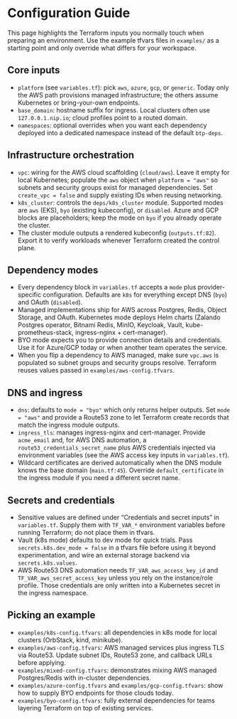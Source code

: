 # Configuration Guide

This page highlights the Terraform inputs you normally touch when preparing an environment. Use the example tfvars files in `examples/` as a starting point and only override what differs for your workspace.

## Core inputs
- `platform` (see `variables.tf`): pick `aws`, `azure`, `gcp`, or `generic`. Today only the AWS path provisions managed infrastructure; the others assume Kubernetes or bring-your-own endpoints.
- `base_domain`: hostname suffix for ingress. Local clusters often use `127.0.0.1.nip.io`; cloud profiles point to a routed domain.
- `namespaces`: optional overrides when you want each dependency deployed into a dedicated namespace instead of the default `btp-deps`.

## Infrastructure orchestration
- `vpc`: wiring for the AWS cloud scaffolding (`cloud/aws`). Leave it empty for local Kubernetes; populate the `aws` object when `platform = "aws"` so subnets and security groups exist for managed dependencies. Set `create_vpc = false` and supply existing IDs when reusing networking.
- `k8s_cluster`: controls the `deps/k8s_cluster` module. Supported modes are `aws` (EKS), `byo` (existing kubeconfig), or `disabled`. Azure and GCP blocks are placeholders; keep the mode on `byo` if you already operate the cluster.
- The cluster module outputs a rendered kubeconfig (`outputs.tf:82`). Export it to verify workloads whenever Terraform created the control plane.

## Dependency modes
- Every dependency block in `variables.tf` accepts a `mode` plus provider-specific configuration. Defaults are `k8s` for everything except DNS (`byo`) and OAuth (`disabled`).
- Managed implementations ship for AWS across Postgres, Redis, Object Storage, and OAuth. Kubernetes mode deploys Helm charts (Zalando Postgres operator, Bitnami Redis, MinIO, Keycloak, Vault, kube-prometheus-stack, ingress-nginx + cert-manager).
- BYO mode expects you to provide connection details and credentials. Use it for Azure/GCP today or when another team operates the service.
- When you flip a dependency to AWS managed, make sure `vpc.aws` is populated so subnet groups and security groups resolve. Terraform reuses values passed in `examples/aws-config.tfvars`.

## DNS and ingress
- `dns`: defaults to `mode = "byo"` which only returns helper outputs. Set `mode = "aws"` and provide a Route53 zone to let Terraform create records that match the ingress module outputs.
- `ingress_tls`: manages ingress-nginx and cert-manager. Provide `acme_email` and, for AWS DNS automation, a `route53_credentials_secret_name` plus AWS credentials injected via environment variables (see the AWS access key inputs in `variables.tf`).
- Wildcard certificates are derived automatically when the DNS module knows the base domain (`main.tf:45`). Override `default_certificate` in the ingress module if you need a different secret name.

## Secrets and credentials
- Sensitive values are defined under “Credentials and secret inputs” in `variables.tf`. Supply them with `TF_VAR_*` environment variables before running Terraform; do not place them in tfvars.
- Vault (k8s mode) defaults to dev mode for quick trials. Pass `secrets.k8s.dev_mode = false` in a tfvars file before using it beyond experimentation, and wire an external storage backend via `secrets.k8s.values`.
- AWS Route53 DNS automation needs `TF_VAR_aws_access_key_id` and `TF_VAR_aws_secret_access_key` unless you rely on the instance/role profile. Those credentials are only written into a Kubernetes secret in the ingress namespace.

## Picking an example
- `examples/k8s-config.tfvars`: all dependencies in k8s mode for local clusters (OrbStack, kind, minikube).
- `examples/aws-config.tfvars`: AWS managed services plus ingress TLS via Route53. Update subnet IDs, Route53 zone, and callback URLs before applying.
- `examples/mixed-config.tfvars`: demonstrates mixing AWS managed Postgres/Redis with in-cluster dependencies.
- `examples/azure-config.tfvars` and `examples/gcp-config.tfvars`: show how to supply BYO endpoints for those clouds today.
- `examples/byo-config.tfvars`: fully external dependencies for teams layering Terraform on top of existing services.
